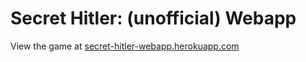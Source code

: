 # Secret Hitler: (unofficial) Webapp

View the game at [secret-hitler-webapp.herokuapp.com](http://secret-hitler-webapp.herokuapp.com)